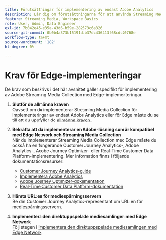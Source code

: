 ```yaml
---
title: Förutsättningar för implementering av endast Adobe Analytics
description: Lär dig om förutsättningarna för att använda Streaming Media Collection med implementeringar som endast gäller för Adobe Analytics eller Edge
feature: Streaming Media, Workspace Basics
role: User, Admin, Data Engineer
exl-id: 7b042e45-e35a-43d6-b59e-282573c6a326
source-git-commit: 0b0b4a373b15191dcb37dc436413f68cdc70768e
workflow-type: tm+mt
source-wordcount: '182'
ht-degree: 0%

---
```


# Krav för Edge-implementeringar

De krav som beskrivs i det här avsnittet gäller specifikt för implementering av Adobe Streaming Media Collection med Edge-implementeringar.

1. **Slutför de allmänna kraven**<br>
Oavsett om du implementerar Streaming Media Collection för implementeringar av endast Adobe Analytics eller för Edge måste du se till att du uppfyller de [allmänna kraven ](/help/getting-started/prereqs.md) .

1. **Bekräfta att du implementerar en Adobe-lösning som är kompatibel med Edge Network och Streaming Media Collection**<br>
När du implementerar Streaming Media Collection med Edge måste du också ha en fungerande Customer Journey Analytics-, Adobe Analytics-, Adobe Journey Optimizer- eller Real-Time Customer Data Platform-implementering. Mer information finns i följande dokumentationsresurser:
   * [Customer Journey Analytics-guide](https://experienceleague.adobe.com/docs/analytics-platform/using/cja-landing.html?lang=sv-SE)
   * [Implementera Adobe Analytics](https://experienceleague.adobe.com/docs/analytics/implementation/home.html?lang=sv-SE)
   * [Adobe Journey Optimizer-dokumentation](https://experienceleague.adobe.com/docs/journey-optimizer.html?lang=sv-SE)
   * [Real-Time Customer Data Platform-dokumentation](https://experienceleague.adobe.com/docs/real-time-customer-data-platform.html?lang=sv-SE)

1. **Hämta URL:en för mediespårningsservern**<br>
Be din Customer Journey Analytics-representant om URL:en för mediespårningsservern. <!-- This is the `collection-api-server` URL for the Mobile SDK, the JavaScript SDK, and the non-collection-api tracking server for Roku. Domain names for API implementation is: `[your_namespace].hb-api.omtrdc.net`. -->

1. **Implementera den direktuppspelade mediesamlingen med Edge Network**<br>
Följ stegen i [Implementera den direktuppspelade mediesamlingen med Edge Network](/help/implementation/edge/implementation-edge.md).
